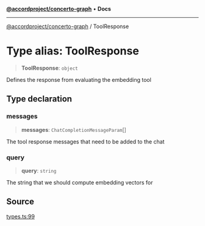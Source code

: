 [**@accordproject/concerto-graph**](../README.md) • **Docs**

***

[@accordproject/concerto-graph](../README.md) / ToolResponse

# Type alias: ToolResponse

> **ToolResponse**: `object`

Defines the response from evaluating the embedding tool

## Type declaration

### messages

> **messages**: `ChatCompletionMessageParam`[]

The tool response messages that need to be added to the chat

### query

> **query**: `string`

The string that we should compute embedding vectors for

## Source

[types.ts:99](https://github.com/accordproject/lab-concerto-graph/blob/8e78133b0c3a8cb9cb393d291d79fc66c6e6c373/src/types.ts#L99)

